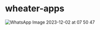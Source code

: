# wheater-apps

![WhatsApp Image 2023-12-02 at 07 50 47](https://github.com/mindraseptiawan/wheater-apps/assets/118505251/e22baced-2c28-476c-8e3a-8442f42edbdf)
